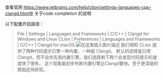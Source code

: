 查看官网 
https://www.jetbrains.com/help/clion/settings-languages-cpp-clangd.html中 关于code completion 的说明

以下配置开启路径：
>File | Settings | Languages and Frameworks | C/C++ | Clangd for Windows and Linux
CLion | Preferences | Languages and Frameworks | C/C++ | Clangd for macOS
![在这里插入图片描述](https://img-blog.csdnimg.cn/20210324134521506.png?x-oss-process=image/watermark,type_ZmFuZ3poZW5naGVpdGk,shadow_10,text_aHR0cHM6Ly9ibG9nLmNzZG4ubmV0L3N1X2NpY2FkYQ==,size_16,color_FFFFFF,t_70)
我们得知 CLion 提供了两种代码提示引擎一种内置，一种是 Clangd。
默认的选择是只用Clangd，而不会优先用内置引擎。我们选择剩下两个会发现代码提示的速度快了很多。
这个现象能初步判断内置引擎比Clangd要快。至于更深层的原因还待研究。


